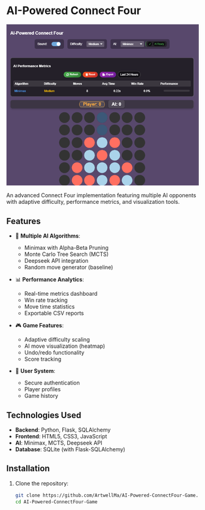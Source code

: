 # AI-Powered Connect Four

![Game Screenshot](/app/static/UI.png)

An advanced Connect Four implementation featuring multiple AI opponents with adaptive difficulty, performance metrics, and visualization tools.

## Features

- 🧠 **Multiple AI Algorithms**:
  - Minimax with Alpha-Beta Pruning
  - Monte Carlo Tree Search (MCTS)
  - Deepseek API integration
  - Random move generator (baseline)

- 📊 **Performance Analytics**:
  - Real-time metrics dashboard
  - Win rate tracking
  - Move time statistics
  - Exportable CSV reports

- 🎮 **Game Features**:
  - Adaptive difficulty scaling
  - AI move visualization (heatmap)
  - Undo/redo functionality
  - Score tracking

- 🔐 **User System**:
  - Secure authentication
  - Player profiles
  - Game history

## Technologies Used

- **Backend**: Python, Flask, SQLAlchemy
- **Frontend**: HTML5, CSS3, JavaScript
- **AI**: Minimax, MCTS, Deepseek API
- **Database**: SQLite (with Flask-SQLAlchemy)

## Installation

1. Clone the repository:
   ```bash
   git clone https://github.com/ArtwellMa/AI-Powered-ConnectFour-Game.git
   cd AI-Powered-ConnectFour-Game
